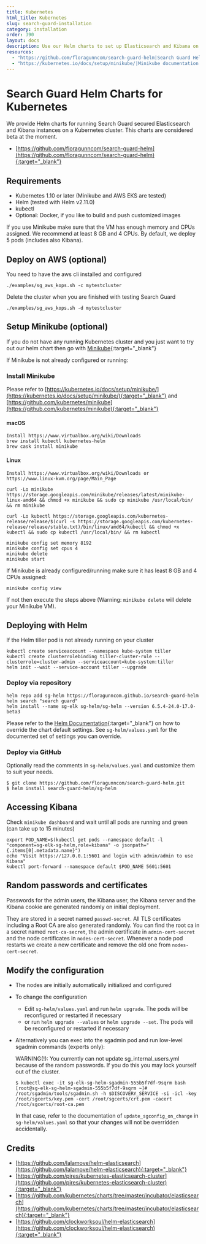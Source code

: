 ```yaml
---
title: Kubernetes
html_title: Kubernetes
slug: search-guard-installation
category: installation
order: 390
layout: docs
description: Use our Helm charts to set up Elasticsearch and Kibana on a Kubernetes cluster, secured by Search Guard.
resources:
  - "https://github.com/floragunncom/search-guard-helm|Search Guard Helm charts (github)"
  - "https://kubernetes.io/docs/setup/minikube/|Minikube documentation (website)"
---
```

<!---
Copyright 2018 floragunn GmbH
-->

# Search Guard Helm Charts for Kubernetes

We provide Helm charts for running Search Guard secured Elasticsearch and Kibana instances on a Kubernetes cluster. This charts are considered beta at the moment.

* [https://github.com/floragunncom/search-guard-helm](https://github.com/floragunncom/search-guard-helm){:target="_blank"}

## Requirements

* Kubernetes 1.10 or later (Minikube and AWS EKS are tested)
* Helm (tested with Helm v2.11.0)
* kubectl
* Optional: Docker, if you like to build and push customized images 

If you use Minikube make sure that the VM has enough memory and CPUs assigned.
We recommend at least 8 GB and 4 CPUs. By default, we deploy 5 pods (includes also Kibana).

## Deploy on AWS (optional)

You need to have the aws cli installed and configured

```
./examples/sg_aws_kops.sh -c mytestcluster
```

Delete the cluster when you are finished with testing Search Guard

```
./examples/sg_aws_kops.sh -d mytestcluster
```

## Setup Minikube (optional)

If you do not have any running Kubernetes cluster and you just want to try out our helm chart then
go with [Minikube](https://kubernetes.io/docs/setup/minikube/){:target="_blank"}

If Minikube is not already configured or running:

### Install Minikube

Please refer to [https://kubernetes.io/docs/setup/minikube/](https://kubernetes.io/docs/setup/minikube/){:target="_blank"} and [https://github.com/kubernetes/minikube](https://github.com/kubernetes/minikube){:target="_blank"}

#### macOS

```
Install https://www.virtualbox.org/wiki/Downloads
brew install kubectl kubernetes-helm
brew cask install minikube
```

#### Linux

```
Install https://www.virtualbox.org/wiki/Downloads or https://www.linux-kvm.org/page/Main_Page

curl -Lo minikube https://storage.googleapis.com/minikube/releases/latest/minikube-linux-amd64 && chmod +x minikube && sudo cp minikube /usr/local/bin/ && rm minikube

curl -Lo kubectl https://storage.googleapis.com/kubernetes-release/release/$(curl -s https://storage.googleapis.com/kubernetes-release/release/stable.txt)/bin/linux/amd64/kubectl && chmod +x kubectl && sudo cp kubectl /usr/local/bin/ && rm kubectl
```

```
minikube config set memory 8192
minikube config set cpus 4
minikube delete
minikube start
```

If Minikube is already configured/running make sure it has least 8 GB and 4 CPUs assigned:

```
minikube config view
```

If not then execute the steps above (Warning: `minikube delete` will delete your Minikube VM).

## Deploying with Helm

If the Helm tiller pod is not already running on your cluster

```
kubectl create serviceaccount --namespace kube-system tiller
kubectl create clusterrolebinding tiller-cluster-rule --clusterrole=cluster-admin --serviceaccount=kube-system:tiller
helm init --wait --service-account tiller --upgrade
```

### Deploy via repository

```
helm repo add sg-helm https://floragunncom.github.io/search-guard-helm
helm search "search guard"
helm install --name sg-elk sg-helm/sg-helm --version 6.5.4-24.0-17.0-beta3
```
Please refer to the [Helm Documentation](https://github.com/helm/helm/blob/master/docs/helm/helm_install.md){:target="_blank"} on how to override the chart default
settings. See `sg-helm/values.yaml` for the documented set of settings you can override.

### Deploy via GitHub

Optionally read the comments in `sg-helm/values.yaml` and customize them to suit your needs.

```
$ git clone https://github.com/floragunncom/search-guard-helm.git
$ helm install search-guard-helm/sg-helm
```

## Accessing Kibana

Check `minikube dashboard` and wait until all pods are running and green (can take up to 15 minutes)

```
export POD_NAME=$(kubectl get pods --namespace default -l "component=sg-elk-sg-helm,role=kibana" -o jsonpath="{.items[0].metadata.name}")
echo "Visit https://127.0.0.1:5601 and login with admin/admin to use Kibana"
kubectl port-forward --namespace default $POD_NAME 5601:5601
```

## Random passwords and certificates

Passwords for the admin users, the Kibana user, the Kibana server and the Kibana cookie are generated randomly on initial deployment.

They are stored in a secret named `passwd-secret`. All TLS certificates including a Root CA are also generated randomly. You can find the root ca in a secret named `root-ca-secret`, the admin certificate in `admin-cert-secret` and the node certificates in `nodes-cert-secret`. Whenever a node pod restarts we create a new certificate and remove the old one from `nodes-cert-secret`.


## Modify the configuration

* The nodes are initially automatically initialized and configured
* To change the configuration 
  * Edit `sg-helm/values.yaml` and run `helm upgrade`. The pods will be reconfigured or restarted if necessary
  * or run `helm upgrade --values` or `helm upgrade --set`. The pods will be reconfigured or restarted if necessary
* Alternatively you can exec into the sgadmin pod and run low-level sgadmin commands (experts only):

  WARNING(!): You currently can not update sg_internal_users.yml because of the random passwords. If you do this you may lock yourself out of the cluster.

  ```
  $ kubectl exec -it sg-elk-sg-helm-sgadmin-555b5f7df-9sqrm bash
  [root@sg-elk-sg-helm-sgadmin-555b5f7df-9sqrm ~]# /root/sgadmin/tools/sgadmin.sh -h $DISCOVERY_SERVICE -si -icl -key /root/sgcerts/key.pem -cert /root/sgcerts/crt.pem -cacert /root/sgcerts/root-ca.pem
  ```

  In that case, refer to the documentation of `update_sgconfig_on_change` in `sg-helm/values.yaml` so that your changes will not be overridden accidentally.

## Credits

* [https://github.com/lalamove/helm-elasticsearch](https://github.com/lalamove/helm-elasticsearch){:target="_blank"}
* [https://github.com/pires/kubernetes-elasticsearch-cluster](https://github.com/pires/kubernetes-elasticsearch-cluster){:target="_blank"}
* [https://github.com/kubernetes/charts/tree/master/incubator/elasticsearch](https://github.com/kubernetes/charts/tree/master/incubator/elasticsearch){:target="_blank"}
* [https://github.com/clockworksoul/helm-elasticsearch](https://github.com/clockworksoul/helm-elasticsearch){:target="_blank"}
